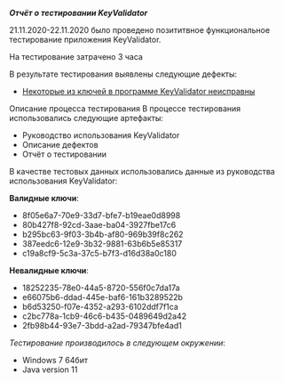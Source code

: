 ***Отчёт о тестировании KeyValidator***

21.11.2020-22.11.2020 было проведено позититвное функциональное тестирование приложения KeyValidator.

На тестирование затрачено 3 часа

В результате тестирования выявлены следующие дефекты:

* [Некоторые из ключей в программе KeyValidator неисправны](https://github.com/ILiaBer/Java-Task-1.1/issues/4)

Описание процесса тестирования
В процессе тестирования использовались следующие артефакты:

* Руководство использования KeyValidator
* Описание дефектов 
* Отчёт о тестировании

В качестве тестовых данных использовались данные из руководства использования KeyValidator:

**Валидные ключи**:
* 8f05e6a7-70e9-33d7-bfe7-b19eae0d8998
* 80b427f8-92cd-3aae-ba04-3927fbe17c6
* b295bc63-9f03-3b4b-af80-969b39f8c262
* 387eedc6-12e9-3b32-9881-63b6b5e85317
* c19a8cf9-5c3a-37c5-b7f3-d16d38a0c180

**Невалидные ключи**:
* 18252235-78e0-44a5-8720-556f0c7da17a
* e66075b6-ddad-445e-baf6-161b3289522b
* b6d53250-f07e-4352-a293-6102ddf7f1ca
* c2bc778a-1cb9-46c6-b435-0489649d2a42
* 2fb98b44-93e7-3bdd-a2ad-79347bfe4ad1

*Тестирование производилось в следующем окружении*:
* Windows 7 64бит
* Java version 11
